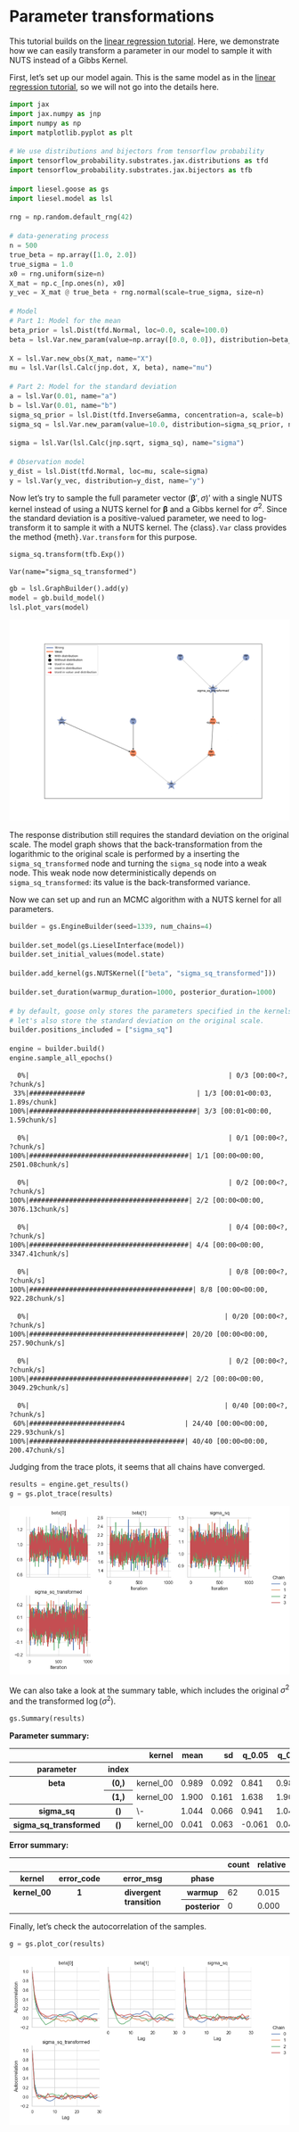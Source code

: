 
# Parameter transformations

This tutorial builds on the [linear regression
tutorial](01-lin-reg.md#linear-regression). Here, we demonstrate how we
can easily transform a parameter in our model to sample it with NUTS
instead of a Gibbs Kernel.

First, let’s set up our model again. This is the same model as in the
[linear regression tutorial](01-lin-reg.md#linear-regression), so we
will not go into the details here.

``` python
import jax
import jax.numpy as jnp
import numpy as np
import matplotlib.pyplot as plt

# We use distributions and bijectors from tensorflow probability
import tensorflow_probability.substrates.jax.distributions as tfd
import tensorflow_probability.substrates.jax.bijectors as tfb

import liesel.goose as gs
import liesel.model as lsl

rng = np.random.default_rng(42)

# data-generating process
n = 500
true_beta = np.array([1.0, 2.0])
true_sigma = 1.0
x0 = rng.uniform(size=n)
X_mat = np.c_[np.ones(n), x0]
y_vec = X_mat @ true_beta + rng.normal(scale=true_sigma, size=n)

# Model
# Part 1: Model for the mean
beta_prior = lsl.Dist(tfd.Normal, loc=0.0, scale=100.0)
beta = lsl.Var.new_param(value=np.array([0.0, 0.0]), distribution=beta_prior,name="beta")

X = lsl.Var.new_obs(X_mat, name="X")
mu = lsl.Var(lsl.Calc(jnp.dot, X, beta), name="mu")

# Part 2: Model for the standard deviation
a = lsl.Var(0.01, name="a")
b = lsl.Var(0.01, name="b")
sigma_sq_prior = lsl.Dist(tfd.InverseGamma, concentration=a, scale=b)
sigma_sq = lsl.Var.new_param(value=10.0, distribution=sigma_sq_prior, name="sigma_sq")

sigma = lsl.Var(lsl.Calc(jnp.sqrt, sigma_sq), name="sigma")

# Observation model
y_dist = lsl.Dist(tfd.Normal, loc=mu, scale=sigma)
y = lsl.Var(y_vec, distribution=y_dist, name="y")
```

Now let’s try to sample the full parameter vector
$(\boldsymbol{\beta}', \sigma)'$ with a single NUTS kernel instead of
using a NUTS kernel for $\boldsymbol{\beta}$ and a Gibbs kernel for
$\sigma^2$. Since the standard deviation is a positive-valued parameter,
we need to log-transform it to sample it with a NUTS kernel. The
{class}`.Var` class provides the method {meth}`.Var.transform` for this
purpose.

``` python
sigma_sq.transform(tfb.Exp())
```

    Var(name="sigma_sq_transformed")

``` python
gb = lsl.GraphBuilder().add(y)
model = gb.build_model()
lsl.plot_vars(model)
```

![](01a-transform_files/figure-commonmark/graph-and-transformation-1.png)

The response distribution still requires the standard deviation on the
original scale. The model graph shows that the back-transformation from
the logarithmic to the original scale is performed by a inserting the
`sigma_sq_transformed` node and turning the `sigma_sq` node into a weak
node. This weak node now deterministically depends on
`sigma_sq_transformed`: its value is the back-transformed variance.

Now we can set up and run an MCMC algorithm with a NUTS kernel for all
parameters.

``` python
builder = gs.EngineBuilder(seed=1339, num_chains=4)

builder.set_model(gs.LieselInterface(model))
builder.set_initial_values(model.state)

builder.add_kernel(gs.NUTSKernel(["beta", "sigma_sq_transformed"]))

builder.set_duration(warmup_duration=1000, posterior_duration=1000)

# by default, goose only stores the parameters specified in the kernels.
# let's also store the standard deviation on the original scale.
builder.positions_included = ["sigma_sq"]

engine = builder.build()
engine.sample_all_epochs()
```


      0%|                                                  | 0/3 [00:00<?, ?chunk/s]
     33%|##############                            | 1/3 [00:01<00:03,  1.89s/chunk]
    100%|##########################################| 3/3 [00:01<00:00,  1.59chunk/s]

      0%|                                                  | 0/1 [00:00<?, ?chunk/s]
    100%|########################################| 1/1 [00:00<00:00, 2501.08chunk/s]

      0%|                                                  | 0/2 [00:00<?, ?chunk/s]
    100%|########################################| 2/2 [00:00<00:00, 3076.13chunk/s]

      0%|                                                  | 0/4 [00:00<?, ?chunk/s]
    100%|########################################| 4/4 [00:00<00:00, 3347.41chunk/s]

      0%|                                                  | 0/8 [00:00<?, ?chunk/s]
    100%|#########################################| 8/8 [00:00<00:00, 922.28chunk/s]

      0%|                                                 | 0/20 [00:00<?, ?chunk/s]
    100%|#######################################| 20/20 [00:00<00:00, 257.90chunk/s]

      0%|                                                  | 0/2 [00:00<?, ?chunk/s]
    100%|########################################| 2/2 [00:00<00:00, 3049.29chunk/s]

      0%|                                                 | 0/40 [00:00<?, ?chunk/s]
     60%|#######################4               | 24/40 [00:00<00:00, 229.93chunk/s]
    100%|#######################################| 40/40 [00:00<00:00, 200.47chunk/s]

Judging from the trace plots, it seems that all chains have converged.

``` python
results = engine.get_results()
g = gs.plot_trace(results)
```

![](01a-transform_files/figure-commonmark/traceplots-3.png)

We can also take a look at the summary table, which includes the
original $\sigma^2$ and the transformed $\log(\sigma^2)$.

``` python
gs.Summary(results)
```

<div class="cell-output-display">

<p>
<strong>Parameter summary:</strong>
</p>
<table border="0" class="dataframe">
<thead>
<tr style="text-align: right;">
<th>
</th>
<th>
</th>
<th>
kernel
</th>
<th>
mean
</th>
<th>
sd
</th>
<th>
q_0.05
</th>
<th>
q_0.5
</th>
<th>
q_0.95
</th>
<th>
sample_size
</th>
<th>
ess_bulk
</th>
<th>
ess_tail
</th>
<th>
rhat
</th>
</tr>
<tr>
<th>
parameter
</th>
<th>
index
</th>
<th>
</th>
<th>
</th>
<th>
</th>
<th>
</th>
<th>
</th>
<th>
</th>
<th>
</th>
<th>
</th>
<th>
</th>
<th>
</th>
</tr>
</thead>
<tbody>
<tr>
<th rowspan="2" valign="top">
beta
</th>
<th>
(0,)
</th>
<td>
kernel_00
</td>
<td>
0.989
</td>
<td>
0.092
</td>
<td>
0.841
</td>
<td>
0.987
</td>
<td>
1.138
</td>
<td>
4000
</td>
<td>
1386.502
</td>
<td>
1433.462
</td>
<td>
1.003
</td>
</tr>
<tr>
<th>
(1,)
</th>
<td>
kernel_00
</td>
<td>
1.900
</td>
<td>
0.161
</td>
<td>
1.638
</td>
<td>
1.903
</td>
<td>
2.159
</td>
<td>
4000
</td>
<td>
1370.704
</td>
<td>
1355.871
</td>
<td>
1.002
</td>
</tr>
<tr>
<th>
sigma_sq
</th>
<th>
()
</th>
<td>
\-
</td>
<td>
1.044
</td>
<td>
0.066
</td>
<td>
0.941
</td>
<td>
1.042
</td>
<td>
1.156
</td>
<td>
4000
</td>
<td>
2468.921
</td>
<td>
2080.546
</td>
<td>
1.001
</td>
</tr>
<tr>
<th>
sigma_sq_transformed
</th>
<th>
()
</th>
<td>
kernel_00
</td>
<td>
0.041
</td>
<td>
0.063
</td>
<td>
-0.061
</td>
<td>
0.041
</td>
<td>
0.145
</td>
<td>
4000
</td>
<td>
2468.921
</td>
<td>
2080.546
</td>
<td>
1.001
</td>
</tr>
</tbody>
</table>
<p>
<strong>Error summary:</strong>
</p>
<table border="0" class="dataframe">
<thead>
<tr style="text-align: right;">
<th>
</th>
<th>
</th>
<th>
</th>
<th>
</th>
<th>
count
</th>
<th>
relative
</th>
</tr>
<tr>
<th>
kernel
</th>
<th>
error_code
</th>
<th>
error_msg
</th>
<th>
phase
</th>
<th>
</th>
<th>
</th>
</tr>
</thead>
<tbody>
<tr>
<th rowspan="2" valign="top">
kernel_00
</th>
<th rowspan="2" valign="top">
1
</th>
<th rowspan="2" valign="top">
divergent transition
</th>
<th>
warmup
</th>
<td>
62
</td>
<td>
0.015
</td>
</tr>
<tr>
<th>
posterior
</th>
<td>
0
</td>
<td>
0.000
</td>
</tr>
</tbody>
</table>

</div>

Finally, let’s check the autocorrelation of the samples.

``` python
g = gs.plot_cor(results)
```

![](01a-transform_files/figure-commonmark/correlation-plots-5.png)
